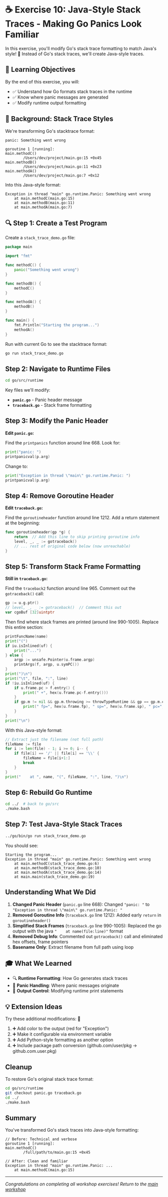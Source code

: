 # ☕ Exercise 10: Java-Style Stack Traces - Making Go Panics Look Familiar

In this exercise, you'll modify Go's stack trace formatting to match Java's style! 🔄 Instead of Go's stack traces, we'll create Java-style traces.

## 🎯 Learning Objectives

By the end of this exercise, you will:

- ✅ Understand how Go formats stack traces in the runtime
- ✅ Know where panic messages are generated
- ✅ Modify runtime output formatting

## 🧠 Background: Stack Trace Styles

We're transforming Go's stacktrace format:

```
panic: Something went wrong

goroutine 1 [running]:
main.methodC()
        /Users/dev/project/main.go:15 +0x45
main.methodB()
        /Users/dev/project/main.go:11 +0x23
main.methodA()
        /Users/dev/project/main.go:7 +0x12
```

Into this Java-style format:

```
Exception in thread "main" go.runtime.Panic: Something went wrong
    at main.methodC(main.go:15)
    at main.methodB(main.go:11)
    at main.methodA(main.go:7)
```

## 🔍 Step 1: Create a Test Program

Create a `stack_trace_demo.go` file:

```go
package main

import "fmt"

func methodC() {
    panic("Something went wrong")
}

func methodB() {
    methodC()
}

func methodA() {
    methodB()
}

func main() {
    fmt.Println("Starting the program...")
    methodA()
}
```

Run with current Go to see the stacktrace format:

```bash
go run stack_trace_demo.go
```

## Step 2: Navigate to Runtime Files

```bash
cd go/src/runtime
```

Key files we'll modify:
- **`panic.go`** - Panic header message
- **`traceback.go`** - Stack frame formatting

## Step 3: Modify the Panic Header

**Edit `panic.go`:**

Find the `printpanics` function around line 668. Look for:

```go
print("panic: ")
printpanicval(p.arg)
```

Change to:

```go
print("Exception in thread \"main\" go.runtime.Panic: ")
printpanicval(p.arg)
```

## Step 4: Remove Goroutine Header

**Edit `traceback.go`:**

Find the `goroutineheader` function around line 1212. Add a return statement at the beginning:

```go
func goroutineheader(gp *g) {
    return  // Add this line to skip printing goroutine info
    level, _, _ := gotraceback()
    // ... rest of original code below (now unreachable)
}
```

## Step 5: Transform Stack Frame Formatting

**Still in `traceback.go`:**

Find the `traceback2` function around line 965. Comment out the `gotraceback()` call:

```go
gp := u.g.ptr()
// level, _, _ := gotraceback()  // Comment this out
var cgoBuf [32]uintptr
```

Then find where stack frames are printed (around line 990-1005). Replace this entire section:

```go
printFuncName(name)
print("(")
if iu.isInlined(uf) {
    print("...")
} else {
    argp := unsafe.Pointer(u.frame.argp)
    printArgs(f, argp, u.symPC())
}
print(")\n")
print("\t", file, ":", line)
if !iu.isInlined(uf) {
    if u.frame.pc > f.entry() {
        print(" +", hex(u.frame.pc-f.entry()))
    }
    if gp.m != nil && gp.m.throwing >= throwTypeRuntime && gp == gp.m.curg || level >= 2 {
        print(" fp=", hex(u.frame.fp), " sp=", hex(u.frame.sp), " pc=", hex(u.frame.pc))
    }
}
print("\n")
```

With this Java-style format:

```go
// Extract just the filename (not full path)
fileName := file
for i := len(file) - 1; i >= 0; i-- {
    if file[i] == '/' || file[i] == '\\' {
        fileName = file[i+1:]
        break
    }
}
print("    at ", name, "(", fileName, ":", line, ")\n")
```

## Step 6: Rebuild Go Runtime

```bash
cd ../  # back to go/src
./make.bash
```

## Step 7: Test Java-Style Stack Traces

```bash
../go/bin/go run stack_trace_demo.go
```

You should see:

```
Starting the program...
Exception in thread "main" go.runtime.Panic: Something went wrong
    at main.methodC(stack_trace_demo.go:6)
    at main.methodB(stack_trace_demo.go:10)
    at main.methodA(stack_trace_demo.go:14)
    at main.main(stack_trace_demo.go:19)
```

## Understanding What We Did

1. **Changed Panic Header** (`panic.go` line 668): Changed `"panic: "` to `"Exception in thread \"main\" go.runtime.Panic: "`
2. **Removed Goroutine Info** (`traceback.go` line 1212): Added early `return` in `goroutineheader()`
3. **Simplified Stack Frames** (`traceback.go` line 990-1005): Replaced the go output with the java `"    at name(file:line)"` format
4. **Removed Debug Info**: Commented out `gotraceback()` call and eliminated hex offsets, frame pointers
5. **Basename Only**: Extract filename from full path using loop

## 🎓 What We Learned

- 🔍 **Runtime Formatting**: How Go generates stack traces
- 📝 **Panic Handling**: Where panic messages originate
- 🎨 **Output Control**: Modifying runtime print statements

## 💡 Extension Ideas

Try these additional modifications: 🚀

1. ➕ Add color to the output (red for "Exception")
2. ➕ Make it configurable via environment variable
3. ➕ Add Python-style formatting as another option
4. ➕ Include package path conversion (github.com/user/pkg → github.com.user.pkg)

## Cleanup

To restore Go's original stack trace format:

```bash
cd go/src/runtime
git checkout panic.go traceback.go
cd ../
./make.bash
```

## Summary

You've transformed Go's stack traces into Java-style formatting:

```
// Before: Technical and verbose
goroutine 1 [running]:
main.methodC()
        /full/path/to/main.go:15 +0x45

// After: Clean and familiar
Exception in thread "main" go.runtime.Panic: ...
    at main.methodC(main.go:15)
```

---

*Congratulations on completing all workshop exercises! Return to the [main workshop](../README.md)*
